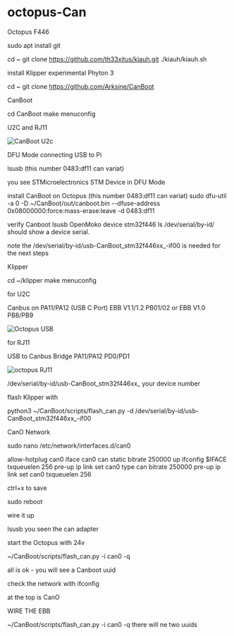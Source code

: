 # octopus-Can

Octopus F446


sudo apt install git

cd ~
git clone https://github.com/th33xitus/kiauh.git
./kiauh/kiauh.sh

install Klipper experimental Phyton 3

cd ~
git clone https://github.com/Arksine/CanBoot


CanBoot

cd CanBoot
make menuconfig

U2C and RJ11

![CanBoot U2c](https://user-images.githubusercontent.com/66954448/185453142-44af78a4-3e55-4373-a3b3-531bfbb6ae7e.PNG)

DFU Mode connecting USB to Pi

lsusb (this number 0483:df11 can variat)

you see STMicroelectronics STM Device in DFU Mode

install CanBoot on Octopus (this number 0483:df11 can variat)
sudo dfu-util -a 0 -D ~/CanBoot/out/canboot.bin --dfuse-address 0x08000000:force:mass-erase:leave -d 0483:df11

verify Canboot
lsusb OpenMoko device stm32f446
ls /dev/serial/by-id/ should show a device serial.

note the /dev/serial/by-id/usb-CanBoot_stm32f446xx_<NUMBERSHERE>-if00 is needed for the next steps

  
Klipper
  
cd ~/klipper
make menuconfig
  
for U2C

Canbus on PA11/PA12 (USB C Port)
EBB V1.1/1.2 PB01/02 or EBB V1.0 PB8/PB9

![Octopus USB](https://user-images.githubusercontent.com/66954448/185452484-6c577663-7c2e-4472-923f-88ff9b32c189.PNG)



for RJ11

USB to Canbus Bridge PA11/PA12
PD0/PD1

![octopus RJ11](https://user-images.githubusercontent.com/66954448/185452500-aa0825a4-c8c0-4402-8d93-54f149ee3b81.PNG)


/dev/serial/by-id/usb-CanBoot_stm32f446xx_ your device number
  
 flash Klipper with
  
 python3 ~/CanBoot/scripts/flash_can.py -d  /dev/serial/by-id/usb-CanBoot_stm32f446xx_<NUMBERSHERE>-if00

CanO Network
  
sudo nano /etc/network/interfaces.d/can0
  
allow-hotplug can0
iface can0 can static
 bitrate 250000
 up ifconfig $IFACE txqueuelen 256
 pre-up ip link set can0 type can bitrate 250000
 pre-up ip link set can0 txqueuelen 256 
  
ctrl+x to save
  
sudo reboot
  
wire it up

lsusb you seen the can adapter
  
start the Octopus with 24v

  ~/CanBoot/scripts/flash_can.py -i can0 -q
  
all is ok - you will see a Canboot uuid
  
check the network with 
  ifconfig

 at the top is CanO
  
  
  
 WIRE THE EBB
  
  ~/CanBoot/scripts/flash_can.py -i can0 -q
  there will ne two uuids 
  
  
